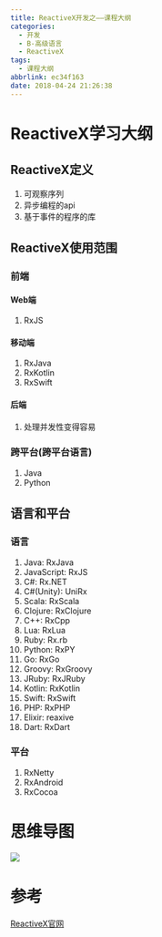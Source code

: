 ```yaml
---
title: ReactiveX开发之——课程大纲
categories:
  - 开发
  - B-高级语言
  - ReactiveX
tags:
  - 课程大纲
abbrlink: ec34f163
date: 2018-04-24 21:26:38
---
```

# ReactiveX学习大纲
## ReactiveX定义
1. 可观察序列
2. 异步编程的api
3. 基于事件的程序的库

<!--more-->

## ReactiveX使用范围
### 前端
#### Web端
1. RxJS

#### 移动端
1. RxJava
2. RxKotlin
3. RxSwift

#### 后端
1. 处理并发性变得容易

### 跨平台(跨平台语言)
1. Java
2. Python

## 语言和平台

### 语言
1. Java: RxJava
2. JavaScript: RxJS
3. C#: Rx.NET
4. C#(Unity): UniRx
5. Scala: RxScala
6. Clojure: RxClojure
7. C++: RxCpp
8. Lua: RxLua
9. Ruby: Rx.rb
10. Python: RxPY
11. Go: RxGo
12. Groovy: RxGroovy
13. JRuby: RxJRuby
14. Kotlin: RxKotlin
15. Swift: RxSwift
16. PHP: RxPHP
17. Elixir: reaxive
18. Dart: RxDart
### 平台
1. RxNetty
2. RxAndroid
3. RxCocoa

# 思维导图
![][0]
# 参考
[ReactiveX官网][1]

[0]: https://cdn.staticaly.com/gh/PGzxc/CDN/master/blog-image/reactivex-outline.png
[1]: http://reactivex.io/
